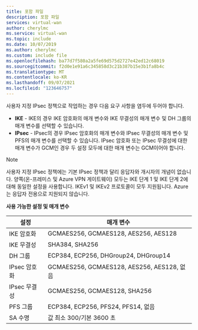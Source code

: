 ```yaml
---
title: 포함 파일
description: 포함 파일
services: virtual-wan
author: cherylmc
ms.service: virtual-wan
ms.topic: include
ms.date: 10/07/2019
ms.author: cherylmc
ms.custom: include file
ms.openlocfilehash: ba77d7f580a2a5fe69d575d2727e42ed12c68019
ms.sourcegitcommit: f2d0e1e91a6c345858d3c21b387b15e3b1fa8b4c
ms.translationtype: MT
ms.contentlocale: ko-KR
ms.lasthandoff: 09/07/2021
ms.locfileid: "123646757"
---
```

사용자 지정 IPsec 정책으로 작업하는 경우 다음 요구 사항을 염두에 두어야 합니다.

* **IKE** - IKE의 경우 IKE 암호화의 매개 변수와 IKE 무결성의 매개 변수 및 DH 그룹의 매개 변수를 선택할 수 있습니다.
* **IPsec** - IPsec의 경우 IPsec 암호화의 매개 변수와 IPsec 무결성의 매개 변수 및 PFS의 매개 변수를 선택할 수 있습니다. IPsec 암호화 또는 IPsec 무결성에 대한 매개 변수가 GCM인 경우 두 설정 모두에 대한 매개 변수는 GCM이어야 합니다.

>[!NOTE]
> 사용자 지정 IPsec 정책에는 기본 IPsec 정책과 달리 응답자와 개시자의 개념이 없습니다. 양쪽(온-프레미스 및 Azure VPN 게이트웨이) 모두는 IKE 단계 1 및 IKE 단계 2에 대해 동일한 설정을 사용합니다. IKEv1 및 IKEv2 프로토콜이 모두 지원됩니다. Azure는 응답자 전용으로 지원되지 않습니다.
>

**사용 가능한 설정 및 매개 변수**

| 설정 | 매개 변수 |
|--- |--- |
| IKE 암호화 | GCMAES256, GCMAES128, AES256, AES128 |
| IKE 무결성 | SHA384, SHA256 |
| DH 그룹 | ECP384, ECP256, DHGroup24, DHGroup14 |
| IPsec 암호화 | GCMAES256, GCMAES128, AES256, AES128, 없음 |
| IPsec 무결성 | GCMAES256, GCMAES128, SHA256 |
| PFS 그룹 | ECP384, ECP256, PFS24, PFS14, 없음 |
| SA 수명 |값 최소 300/기본 3600 초 |
